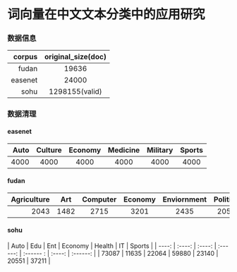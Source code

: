 # 词向量在中文文本分类中的应用研究
### 数据信息
| corpus      | original_size(doc)      |
| ----------: |:-------------: |
| fudan       | 19636          |
| easenet     | 24000          |
| sohu        | 1298155(valid) |

### 数据清理
#### easenet
| Auto      | Culture   | Economy  | Medicine  | Military    | Sports    |
| --------: |:--------: |:-------: |:--------: |:----------: |:--------: |
| 4000      | 4000      | 4000     | 4000      | 4000        | 4000      |



#### fudan

| Agriculture | Art   | Computer  | Economy  | Enviornment    | Politics    |Space    |Sports    |
| --------: |:--------: |:-------: |:--------: |:----------: |:--------: |:--------: |:--------: |
| 2043      | 1482      | 2715     | 3201      | 2435        | 2050      |1282      |2507      |

#### sohu
| Auto  |    Edu |    Ent |   Economy |    Health |    IT  |   Sports |
| ----: | :----: | :----: | :------:  | :------ : | :----: | :------: |
| 73087 |  11635 |  22064 |   59880   |   23140   |  20551 |  37211   |